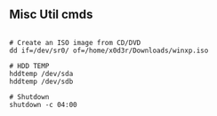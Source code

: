 ## Misc Util cmds

```shell

# Create an ISO image from CD/DVD
dd if=/dev/sr0/ of=/home/x0d3r/Downloads/winxp.iso

# HDD TEMP
hddtemp /dev/sda
hddtemp /dev/sdb

# Shutdown
shutdown -c 04:00

```
